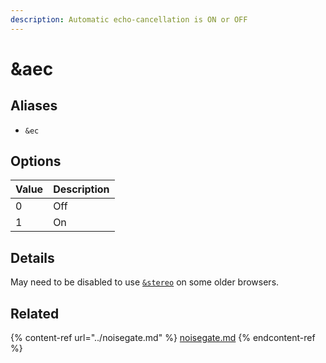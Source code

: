 ```yaml
---
description: Automatic echo-cancellation is ON or OFF
---
```


# \&aec

## Aliases

* `&ec`

## Options

| Value | Description |
| ----- | ----------- |
| 0     | Off         |
| 1     | On          |

## Details

May need to be disabled to use [`&stereo`](../general-settings/stereo.md) on some older browsers.

## Related

{% content-ref url="../noisegate.md" %}
[noisegate.md](../noisegate.md)
{% endcontent-ref %}
